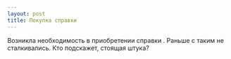 ```yaml
---
layout: post 
title: Покупка справки 
--- 
```

Возникла необходимость в приобретении справки . Раньше с таким не сталкивались. Кто подскажет, стоящая штука?